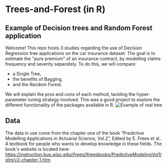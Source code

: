 # Trees-and-Forest (in R)

## Example of Decision trees and Random Forest application 
Welcome! This repo hosts 3 studies regarding the use of Decision Regression tree applications on the car insurance dataset. The goal is to estimate the "pure premium" of an insurance contract, by modelling claims frequency and severity separately. To do this, we will compare:
-  a Single Tree,
- the benefits of Bagging,
- and the Random Forest.

We will explain the pros and cons of each method, tackling the hyper-parameter tuning strategy involved. This was a good project to explore the different functionality of the packages available in R. 
![Example of real tree](https://github.com/william-tiritilli/Trees-and-Forest/assets/46381506/e256ca82-f0a3-43e1-86d7-b998e6f81c58)

## Data
The data in use come from the chapter one of the book “Predictive Modelling Applications in Actuarial Science, Vol.2”, Edited by E. Frees et al.. A textbook for people who wants to develop knowledge in these fields.
The book's website is located here: https://instruction.bus.wisc.edu/jfrees/jfreesbooks/PredictiveModelingVol1/glm/v2-chapter-1.htm
